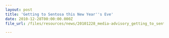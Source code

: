 ```yaml
---
layout: post
title: 'Getting to Sentosa this New Year''s Eve'
date: 2010-12-28T00:00:00.000Z
file_url: /files/resources/news/20101228_media-advisory_getting_to_sentosa_this_nye.pdf

---
```


